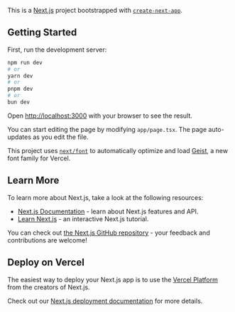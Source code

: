 This is a [Next.js](https://nextjs.org) project bootstrapped with [`create-next-app`](https://nextjs.org/docs/app/api-reference/cli/create-next-app).

## Getting Started

First, run the development server:

```bash
npm run dev
# or
yarn dev
# or
pnpm dev
# or
bun dev
```

Open [http://localhost:3000](http://localhost:3000) with your browser to see the result.

You can start editing the page by modifying `app/page.tsx`. The page auto-updates as you edit the file.

This project uses [`next/font`](https://nextjs.org/docs/app/building-your-application/optimizing/fonts) to automatically optimize and load [Geist](https://vercel.com/font), a new font family for Vercel.

## Learn More

To learn more about Next.js, take a look at the following resources:

- [Next.js Documentation](https://nextjs.org/docs) - learn about Next.js features and API.
- [Learn Next.js](https://nextjs.org/learn) - an interactive Next.js tutorial.

You can check out [the Next.js GitHub repository](https://github.com/vercel/next.js) - your feedback and contributions are welcome!

## Deploy on Vercel

The easiest way to deploy your Next.js app is to use the [Vercel Platform](https://vercel.com/new?utm_medium=default-template&filter=next.js&utm_source=create-next-app&utm_campaign=create-next-app-readme) from the creators of Next.js.

Check out our [Next.js deployment documentation](https://nextjs.org/docs/app/building-your-application/deploying) for more details.

<!-- Trigger new deployment -->




<!-- Trigger new deployment after re-adding output: "export" -->



<!-- Trigger new deployment after fixing typing issues -->



<!-- Trigger new deployment after reverting route.ts and disabling TS check -->



<!-- Trigger new deployment after adding prisma generate to CI/CD -->



<!-- Trigger new deployment after adding npm install prisma to CI/CD -->



<!-- Trigger new deployment after Vercel environment variables setup -->



<!-- Trigger new deployment after changing to npx prisma generate in CI/CD -->



<!-- Trigger new deployment after removing explicit prisma generate from CI/CD -->



<!-- Trigger new deployment after re-adding explicit prisma generate to CI/CD -->



<!-- Trigger new deployment after adding outputFileTracingExcludes to next.config.js -->



<!-- Trigger new deployment after changing to npx prisma generate in CI/CD -->



<!-- Trigger new deployment after reverting next.config.js and adding npx prisma generate to CI/CD -->



<!-- Trigger new deployment after modifying nextjs.yml to install prisma as dev dependency and remove explicit prisma generate -->



<!-- Trigger new deployment after simplifying CI/CD workflow -->



<!-- Trigger new deployment after updating VERCEL_PROJECT_ID in CI/CD -->



<!-- Trigger new deployment after updating VERCEL_ORG_ID in CI/CD -->

